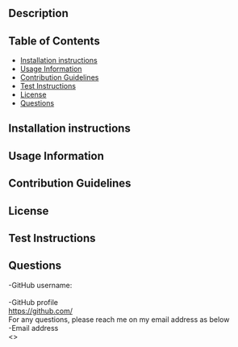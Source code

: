 # 





## Description


## Table of Contents
- [Installation instructions](#installation-instructions)
- [Usage Information](#usage-information)
- [Contribution Guidelines](#contribution-guidelines)
- [Test Instructions](#test-instructions)
- [License](#license)
- [Questions](#questions)


## Installation instructions 


## Usage Information


## Contribution Guidelines


## License


## Test Instructions


## Questions
-GitHub username:<br><br>
-GitHub profile<br>
https://github.com/<br>
For any questions, please reach me on my email address as below <br>
-Email address<br>
<>

  